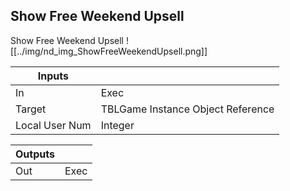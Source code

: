 ## Show Free Weekend Upsell
Show Free Weekend Upsell
![[../img/nd_img_ShowFreeWeekendUpsell.png]]

|Inputs||
|--|--|
| In | Exec |
| Target | TBLGame Instance Object Reference |
| Local User Num | Integer |

|Outputs||
|--|--|
| Out | Exec |
